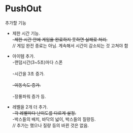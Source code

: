 # PushOut


추가할 기능

  - 제한 시간 기능.
	<del><br>-제한 시간 안에 게임을 완료하지 못하면 실패로 처리.</br></del> 
	// 게임 완전 종료는 아님. 계속해서 시간이 감소되는 것 고쳐야 함

  - 아이템 추가.
	<br>-랜덤시간(3~5초)마다 스폰</br>
		<br>-시간을 3초 증가.</br>
		<del><br>-이동속도 증가.</br></del>
		<br>-장풍파워 증가 등.</br>

  - 레벨을 2개 더 추가.    
    	<del>-각 레벨마다 난이도를 다르게 설정.</del>
	<br>-박스들의 배치, 바닥의 넓이, 박스들의 질량등.</br>
// 추가는 했으나 질량 등의 바뀐 것은 없음. 

